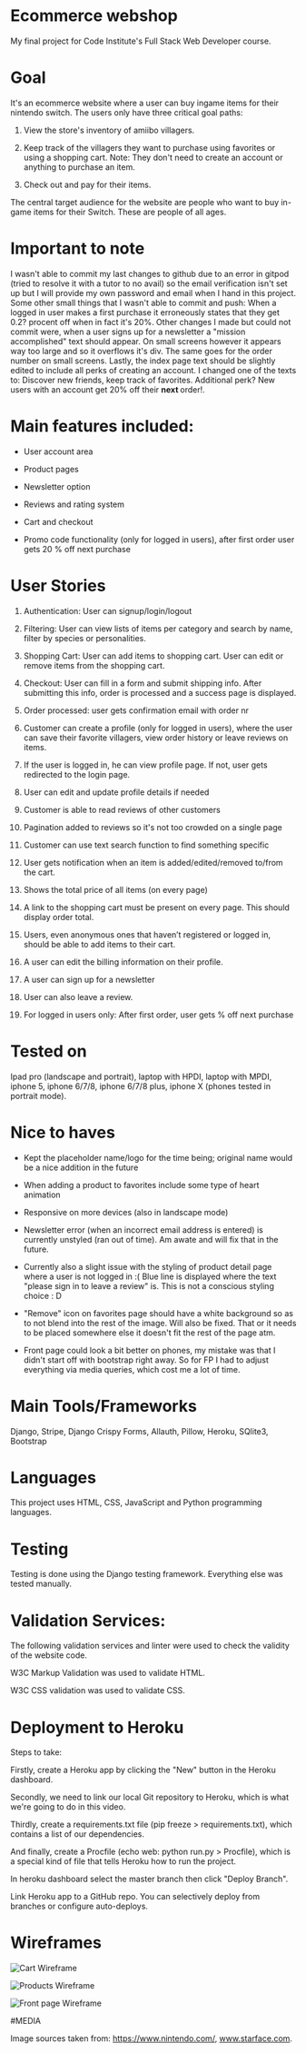 # Ecommerce webshop

My final project for Code Institute's Full Stack Web Developer course.


# Goal

It's an ecommerce website where a user can buy ingame items for their nintendo switch. The users only have three critical goal paths:

1) View the store's inventory of amiibo villagers.

2) Keep track of the villagers they want to purchase using favorites or using a shopping cart. Note: They don't need to create 
an account or anything to purchase an item.

3) Check out and pay for their items.

The central target audience for the website are people who want to buy in-game items for their Switch. These are people of all ages. 


# Important to note

I wasn't able to commit my last changes to github due to an error in gitpod (tried to resolve it with a tutor to no avail) so the email verification
isn't set up but I will provide my own password and email when I hand in this project. Some other small things that I wasn't able to commit and push:
When a logged in user makes a first purchase it erroneously states that they get 0.2? procent off when in fact it's 20%. Other changes I made but could not 
commit were, when a user signs up for a newsletter a "mission accomplished" text should appear. On small screens however it appears way too large and so it 
overflows it's div. The same goes for the order number on small screens. Lastly, the index page text should be slightly edited to include all perks of creating
an account. I changed one of the texts to: Discover new friends, keep track of favorites. Additional perk? New users with an account get 20% off their 
<strong> next </strong> order!</span>.


# Main features included:

- User account area

- Product pages

- Newsletter option

- Reviews and rating system

- Cart and checkout

- Promo code functionality (only for logged in users), after first order user gets 20 % off next purchase


# User Stories 

1) Authentication: User can signup/login/logout 

2) Filtering: User can view lists of items per category and search by name, filter by species or personalities.

3) Shopping Cart: User can add items to shopping cart. User can edit or remove items from the shopping cart.  

4) Checkout: User can fill in a form and submit shipping info. After submitting this info, order is processed and a success page is 
displayed.

5) Order processed: user gets confirmation email with order nr

6) Customer can create a profile (only for logged in users), where the user can save their favorite villagers, view order history 
or leave reviews on items.

7) If the user is logged in, he can view profile page. If not, user gets redirected to the login page.

8) User can edit and update profile details if needed

9) Customer is able to read reviews of other customers

10) Pagination added to reviews so it's not too crowded on a single page

11) Customer can use text search function to find something specific

12) User gets notification when an item is added/edited/removed to/from the cart.

13) Shows the total price of all items (on every page)

14) A link to the shopping cart must be present on every page. This should display order total. 

15) Users, even anonymous ones that haven’t registered or logged in, should be able to
add items to their cart.

16) A user can edit the billing information on their profile.

17) A user can sign up for a newsletter

18) User can also leave a review.

19) For logged in users only: After first order, user gets % off next purchase


# Tested on

Ipad pro (landscape and portrait), laptop with HPDI, laptop with MPDI, iphone 5, iphone 6/7/8, iphone 6/7/8 plus, iphone X
(phones tested in portrait mode).

# Nice to haves

- Kept the placeholder name/logo for the time being; original name would be a nice addition in the future

- When adding a product to favorites include some type of heart animation

- Responsive on more devices (also in landscape mode)

- Newsletter error (when an incorrect email address is entered) is currently unstyled (ran out of time). Am awate and will fix that in 
the future.

- Currently also a slight issue with the styling of product detail page where a user is not logged in :( Blue line is
displayed where the text "please sign in to leave a review" is. This is not a conscious styling choice : D

- "Remove" icon on favorites page should have a white background so as to not blend into the rest of the image. Will also be fixed.
That or it needs to be placed somewhere else it doesn't fit the rest of the page atm.

- Front page could look a bit better on phones, my mistake was that I didn't start off with bootstrap right away. So for FP I had to
adjust everything via media queries, which cost me a lot of time. 


# Main Tools/Frameworks

Django, Stripe, Django Crispy Forms, Allauth, Pillow, Heroku, SQlite3, Bootstrap


# Languages
This project uses HTML, CSS, JavaScript and Python programming languages.

# Testing
Testing is done using the Django testing framework. Everything else was tested manually.

# Validation Services:

The following validation services and linter were used to check the validity of the website code.

W3C Markup Validation was used to validate HTML.

W3C CSS validation was used to validate CSS.


# Deployment to Heroku

Steps to take:

Firstly, create a Heroku app by clicking the "New" button in the Heroku dashboard.

Secondly, we need to link our local Git repository to Heroku, which is what we're going to do in this video.

Thirdly, create a requirements.txt file (pip freeze > requirements.txt), which contains a list of our dependencies.

And finally, create a Procfile (echo web: python run.py > Procfile), which is a special kind of file that tells Heroku how to run the project.

In heroku dashboard select the master branch then click "Deploy Branch".

Link Heroku app to a GitHub repo. You can selectively deploy from branches or configure auto-deploys.

# Wireframes

![Cart Wireframe](media/cart_wf.jpg)

![Products Wireframe](media/product_wf.jpg)

![Front page Wireframe](media/frontpage_wf.jpg)


#MEDIA

Image sources taken from: https://www.nintendo.com/, www.starface.com.
